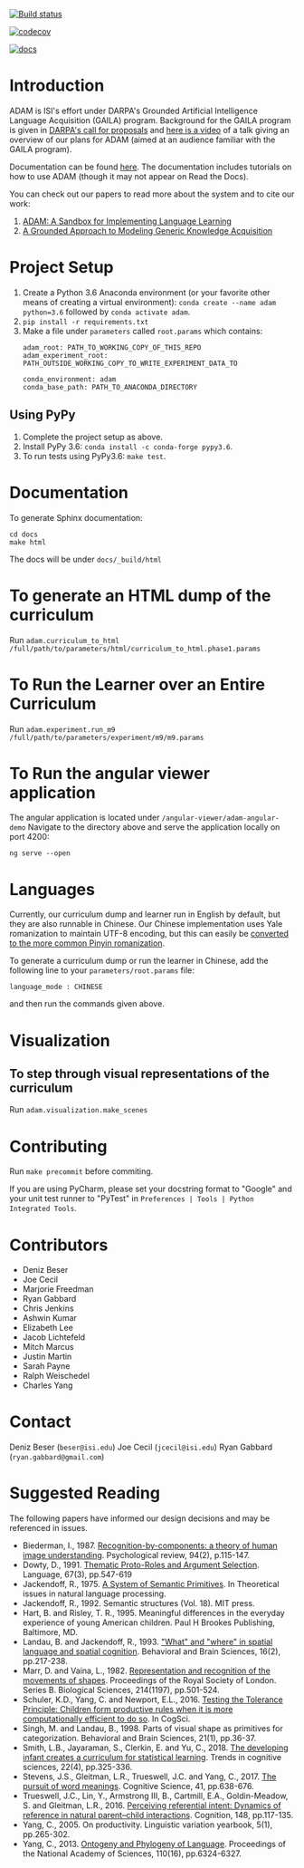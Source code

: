 
[![Build status](https://travis-ci.com/isi-vista/adam.svg?branch=master)](https://travis-ci.com/isi-vista/adam.svg?branch=master)

[![codecov](https://codecov.io/gh/isi-vista/adam/branch/master/graph/badge.svg)](https://codecov.io/gh/isi-vista/adam)

[![docs](https://readthedocs.org/projects/adam-language-learner/badge/?version=latest)](https://adam-language-learner.readthedocs.io/en/latest/)

# Introduction

ADAM is ISI's effort under DARPA's Grounded Artificial Intelligence Language Acquisition (GAILA) program.
Background for the GAILA program is given in [DARPA's call for proposals](https://www.fbo.gov/utils/view?id=b084633eb2501d60932bb77bf5ffb192)
and [here is a video](https://youtu.be/xGsIKHKqKdw) of a talk giving an overview of our plans for ADAM
(aimed at an audience familiar with the GAILA program).

Documentation can be found [here](https://adam-language-learner.readthedocs.io/en/latest/).
The documentation includes tutorials on how to use ADAM (though it may not appear on Read the Docs).

You can check out our papers to read more about the system and to cite our work:
1. [ADAM: A Sandbox for Implementing Language Learning](https://arxiv.org/abs/2105.02263)
2. [A Grounded Approach to Modeling Generic Knowledge Acquisition](https://arxiv.org/abs/2105.03207)



# Project Setup

1. Create a Python 3.6 Anaconda environment (or your favorite other means of creating a virtual environment): `conda create --name adam python=3.6` followed by `conda activate adam`.
2. `pip install -r requirements.txt`
3. Make a file under `parameters` called `root.params` which contains:
    ```
    adam_root: PATH_TO_WORKING_COPY_OF_THIS_REPO
    adam_experiment_root: PATH_OUTSIDE_WORKING_COPY_TO_WRITE_EXPERIMENT_DATA_TO
   
    conda_environment: adam
    conda_base_path: PATH_TO_ANACONDA_DIRECTORY
    ```

## Using PyPy

1. Complete the project setup as above.
2. Install PyPy 3.6: `conda install -c conda-forge pypy3.6`.
3. To run tests using PyPy3.6: `make test`.

# Documentation

To generate Sphinx documentation:
```
cd docs
make html
```

The docs will be under `docs/_build/html`

# To generate an HTML dump of the curriculum

Run `adam.curriculum_to_html /full/path/to/parameters/html/curriculum_to_html.phase1.params`


# To Run the Learner over an Entire Curriculum

Run `adam.experiment.run_m9  /full/path/to/parameters/experiment/m9/m9.params`

# To Run the angular viewer application

The angular application is located under `/angular-viewer/adam-angular-demo`
Navigate to the directory above and serve the application locally on port 4200:

```
ng serve --open
```

# Languages
Currently, our curriculum dump and learner run in English by default, but they are also runnable in Chinese. 
Our Chinese implementation uses Yale romanization to maintain UTF-8 encoding, but this can easily be [converted to the more common
Pinyin romanization](https://ctext.org/pinyin.pl?if=en&text=&from=yale&to=pinyin). 

To generate a curriculum dump or run the learner in Chinese, add the following line to your `parameters/root.params` file: 

```
language_mode : CHINESE
```
and then run the commands given above. 


# Visualization
## To step through visual representations of the curriculum

Run `adam.visualization.make_scenes`

# Contributing

Run `make precommit` before commiting. 

If you are using PyCharm, please set your docstring format to "Google" and your unit test runner to "PyTest" in
`Preferences | Tools | Python Integrated Tools`.

# Contributors

* Deniz Beser
* Joe Cecil
* Marjorie Freedman
* Ryan Gabbard
* Chris Jenkins
* Ashwin Kumar
* Elizabeth Lee
* Jacob Lichtefeld
* Mitch Marcus
* Justin Martin
* Sarah Payne
* Ralph Weischedel
* Charles Yang

# Contact

Deniz Beser (`beser@isi.edu`)
Joe Cecil (`jcecil@isi.edu`)
Ryan Gabbard (`ryan.gabbard@gmail.com`)

# Suggested Reading

The following papers have informed our design decisions and may be referenced in issues.

* Biederman, I., 1987. [Recognition-by-components: a theory of human image understanding](https://s3.amazonaws.com/academia.edu.documents/30745513/Recognition_by_Components.pdf?response-content-disposition=inline%3B%20filename%3DRecognition-by-components_a_theory_of_hu.pdf&X-Amz-Algorithm=AWS4-HMAC-SHA256&X-Amz-Credential=AKIAIWOWYYGZ2Y53UL3A%2F20191101%2Fus-east-1%2Fs3%2Faws4_request&X-Amz-Date=20191101T152508Z&X-Amz-Expires=3600&X-Amz-SignedHeaders=host&X-Amz-Signature=a96e731888ff6e33bce40edf1f7acaf243f3b09556bd72aa77134657913602f1).
  Psychological review, 94(2), p.115-147.
* Dowty, D., 1991. [Thematic Proto-Roles and Argument Selection](http://www.letras.ufmg.br/padrao_cms/documentos/profs/marciacancado/dowty1991.pdf).
  Language, 67(3), pp.547-619
* Jackendoff, R., 1975. [A System of Semantic Primitives](https://www.aclweb.org/anthology/T75-2006.pdf). In 
  Theoretical issues in natural language processing.
* Jackendoff, R., 1992. Semantic structures (Vol. 18). MIT press.
* Hart, B. and Risley, T. R., 1995. Meaningful differences in the everyday experience of young American children. Paul 
  H Brookes Publishing, Baltimore, MD.
* Landau, B. and Jackendoff, R., 1993. ["What" and "where" in spatial language and spatial cognition](http://www2.denizyuret.com/bib/landau/landau1993and/MLandau.pdf).
  Behavioral and Brain Sciences, 16(2), pp.217-238.
* Marr, D. and Vaina, L., 1982. [Representation and recognition of the movements of shapes](https://royalsocietypublishing.org/doi/pdf/10.1098/rspb.1982.0024).
  Proceedings of the Royal Society of London. Series B. Biological Sciences, 214(1197), pp.501-524.
* Schuler, K.D., Yang, C. and Newport, E.L., 2016. [Testing the Tolerance Principle: Children form productive rules 
when it is more computationally efficient to do so](https://www.ling.upenn.edu/~ycharles/papers/syn2016.pdf). In CogSci.
* Singh, M. and Landau, B., 1998. Parts of visual shape as primitives for categorization. Behavioral and Brain Sciences,
  21(1), pp.36-37.
* Smith, L.B., Jayaraman, S., Clerkin, E. and Yu, C., 2018.
  [The developing infant creates a curriculum for statistical learning](http://www.cogs.indiana.edu/~dll/papers/tics_2018.pdf).
  Trends in cognitive sciences, 22(4), pp.325-336.
* Stevens, J.S., Gleitman, L.R., Trueswell, J.C. and Yang, C., 2017. [The pursuit of word meanings](https://www.ling.upenn.edu/~ycharles/papers/pursuit-final.pdf).
  Cognitive Science, 41, pp.638-676.
* Trueswell, J.C., Lin, Y., Armstrong III, B., Cartmill, E.A., Goldin-Meadow, S. and Gleitman, L.R., 2016. 
  [Perceiving referential intent: Dynamics of reference in natural parent–child interactions](https://cpb-us-w2.wpmucdn.com/web.sas.upenn.edu/dist/4/81/files/2017/07/Trueswell-et-al-Perceiving-referential-intent-142dnbw.pdf).
  Cognition, 148, pp.117-135.
* Yang, C., 2005. On productivity. Linguistic variation yearbook, 5(1), pp.265-302.
* Yang, C., 2013. [Ontogeny and Phylogeny of Language](https://www.ling.upenn.edu/~ycharles/PNAS-2013-final.pdf). 
  Proceedings of the National Academy of Sciences, 110(16), pp.6324-6327.
